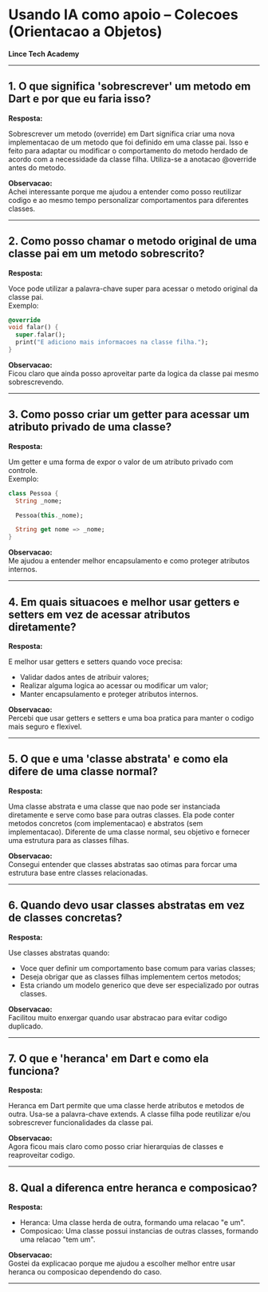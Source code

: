# Usando IA como apoio – Colecoes (Orientacao a Objetos)

**Lince Tech Academy**

---

## 1. O que significa 'sobrescrever' um metodo em Dart e por que eu faria isso?

**Resposta:**  

Sobrescrever um metodo (override) em Dart significa criar uma nova implementacao de um metodo que foi definido em uma classe pai. Isso e feito para adaptar ou modificar o comportamento do metodo herdado de acordo com a necessidade da classe filha. Utiliza-se a anotacao @override antes do metodo.

**Observacao:**  
Achei interessante porque me ajudou a entender como posso reutilizar codigo e ao mesmo tempo personalizar comportamentos para diferentes classes.

---

## 2. Como posso chamar o metodo original de uma classe pai em um metodo sobrescrito?

**Resposta:**  

Voce pode utilizar a palavra-chave super para acessar o metodo original da classe pai.  
Exemplo:
```dart
@override
void falar() {
  super.falar();
  print("E adiciono mais informacoes na classe filha.");
}
```

**Observacao:**  
Ficou claro que ainda posso aproveitar parte da logica da classe pai mesmo sobrescrevendo.

---

## 3. Como posso criar um getter para acessar um atributo privado de uma classe?

**Resposta:**  

Um getter e uma forma de expor o valor de um atributo privado com controle.  
Exemplo:
```dart
class Pessoa {
  String _nome;

  Pessoa(this._nome);

  String get nome => _nome;
}
```

**Observacao:**  
Me ajudou a entender melhor encapsulamento e como proteger atributos internos.

---

## 4. Em quais situacoes e melhor usar getters e setters em vez de acessar atributos diretamente?

**Resposta:**  

E melhor usar getters e setters quando voce precisa:
- Validar dados antes de atribuir valores;
- Realizar alguma logica ao acessar ou modificar um valor;
- Manter encapsulamento e proteger atributos internos.

**Observacao:**  
Percebi que usar getters e setters e uma boa pratica para manter o codigo mais seguro e flexivel.

---

## 5. O que e uma 'classe abstrata' e como ela difere de uma classe normal?

**Resposta:**  

Uma classe abstrata e uma classe que nao pode ser instanciada diretamente e serve como base para outras classes. Ela pode conter metodos concretos (com implementacao) e abstratos (sem implementacao). Diferente de uma classe normal, seu objetivo e fornecer uma estrutura para as classes filhas.

**Observacao:**  
Consegui entender que classes abstratas sao otimas para forcar uma estrutura base entre classes relacionadas.

---

## 6. Quando devo usar classes abstratas em vez de classes concretas?

**Resposta:**  

Use classes abstratas quando:

- Voce quer definir um comportamento base comum para varias classes;
- Deseja obrigar que as classes filhas implementem certos metodos;
- Esta criando um modelo generico que deve ser especializado por outras classes.

**Observacao:**  
Facilitou muito enxergar quando usar abstracao para evitar codigo duplicado.

---

## 7. O que e 'heranca' em Dart e como ela funciona?

**Resposta:**  

Heranca em Dart permite que uma classe herde atributos e metodos de outra. Usa-se a palavra-chave extends. A classe filha pode reutilizar e/ou sobrescrever funcionalidades da classe pai.

**Observacao:**  
Agora ficou mais claro como posso criar hierarquias de classes e reaproveitar codigo.

---

## 8. Qual a diferenca entre heranca e composicao?

**Resposta:**  

- Heranca: Uma classe herda de outra, formando uma relacao "e um".
- Composicao: Uma classe possui instancias de outras classes, formando uma relacao "tem um".

**Observacao:**  
Gostei da explicacao porque me ajudou a escolher melhor entre usar heranca ou composicao dependendo do caso.

---

